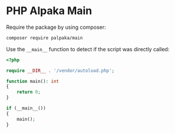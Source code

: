 # PHP Alpaka Main

Require the package by using composer:
```bash
composer require palpaka/main
```

Use the ```__main__``` function to detect if the script was directly called:
```php
<?php

require __DIR__ . '/vendor/autoload.php';

function main(): int
{
    return 0;
}

if (__main__())
{
    main();
}
```
